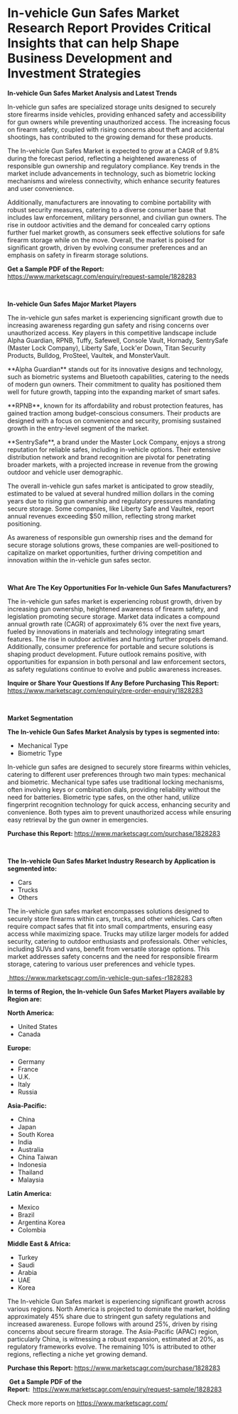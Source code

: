 <p><h1>In-vehicle Gun Safes Market Research Report Provides Critical Insights that can help Shape Business Development and Investment Strategies</h1></p><p><strong>In-vehicle Gun Safes Market Analysis and Latest Trends</strong></p>
<p><p>In-vehicle gun safes are specialized storage units designed to securely store firearms inside vehicles, providing enhanced safety and accessibility for gun owners while preventing unauthorized access. The increasing focus on firearm safety, coupled with rising concerns about theft and accidental shootings, has contributed to the growing demand for these products.</p><p>The In-vehicle Gun Safes Market is expected to grow at a CAGR of 9.8% during the forecast period, reflecting a heightened awareness of responsible gun ownership and regulatory compliance. Key trends in the market include advancements in technology, such as biometric locking mechanisms and wireless connectivity, which enhance security features and user convenience. </p><p>Additionally, manufacturers are innovating to combine portability with robust security measures, catering to a diverse consumer base that includes law enforcement, military personnel, and civilian gun owners. The rise in outdoor activities and the demand for concealed carry options further fuel market growth, as consumers seek effective solutions for safe firearm storage while on the move. Overall, the market is poised for significant growth, driven by evolving consumer preferences and an emphasis on safety in firearm storage solutions.</p></p>
<p><strong>Get a Sample PDF of the Report:&nbsp;</strong> <a href="https://www.marketscagr.com/enquiry/request-sample/1828283?utm_campaign=3534&utm_medium=2&utm_source=Github&utm_content=ia&utm_term=12042025&utm_id=in-vehicle-gun-safes">https://www.marketscagr.com/enquiry/request-sample/1828283</a></p>
<p>&nbsp;</p>
<p><strong>In-vehicle Gun Safes Major Market Players</strong></p>
<p><p>The in-vehicle gun safes market is experiencing significant growth due to increasing awareness regarding gun safety and rising concerns over unauthorized access. Key players in this competitive landscape include Alpha Guardian, RPNB, Tuffy, Safewell, Console Vault, Hornady, SentrySafe (Master Lock Company), Liberty Safe, Lock'er Down, Titan Security Products, Bulldog, ProSteel, Vaultek, and MonsterVault.</p><p>**Alpha Guardian** stands out for its innovative designs and technology, such as biometric systems and Bluetooth capabilities, catering to the needs of modern gun owners. Their commitment to quality has positioned them well for future growth, tapping into the expanding market of smart safes.</p><p>**RPNB**, known for its affordability and robust protection features, has gained traction among budget-conscious consumers. Their products are designed with a focus on convenience and security, promising sustained growth in the entry-level segment of the market.</p><p>**SentrySafe**, a brand under the Master Lock Company, enjoys a strong reputation for reliable safes, including in-vehicle options. Their extensive distribution network and brand recognition are pivotal for penetrating broader markets, with a projected increase in revenue from the growing outdoor and vehicle user demographic.</p><p>The overall in-vehicle gun safes market is anticipated to grow steadily, estimated to be valued at several hundred million dollars in the coming years due to rising gun ownership and regulatory pressures mandating secure storage. Some companies, like Liberty Safe and Vaultek, report annual revenues exceeding $50 million, reflecting strong market positioning.</p><p>As awareness of responsible gun ownership rises and the demand for secure storage solutions grows, these companies are well-positioned to capitalize on market opportunities, further driving competition and innovation within the in-vehicle gun safes sector.</p></p>
<p>&nbsp;</p>
<p><strong>What Are The Key Opportunities For In-vehicle Gun Safes Manufacturers?</strong></p>
<p><p>The in-vehicle gun safes market is experiencing robust growth, driven by increasing gun ownership, heightened awareness of firearm safety, and legislation promoting secure storage. Market data indicates a compound annual growth rate (CAGR) of approximately 6% over the next five years, fueled by innovations in materials and technology integrating smart features. The rise in outdoor activities and hunting further propels demand. Additionally, consumer preference for portable and secure solutions is shaping product development. Future outlook remains positive, with opportunities for expansion in both personal and law enforcement sectors, as safety regulations continue to evolve and public awareness increases.</p></p>
<p><strong>Inquire or Share Your Questions If Any Before Purchasing This Report:</strong> <a href="https://www.marketscagr.com/enquiry/pre-order-enquiry/1828283?utm_campaign=3534&utm_medium=2&utm_source=Github&utm_content=ia&utm_term=12042025&utm_id=in-vehicle-gun-safes">https://www.marketscagr.com/enquiry/pre-order-enquiry/1828283</a></p>
<p>&nbsp;</p>
<p><strong>Market Segmentation</strong></p>
<p><strong>The In-vehicle Gun Safes Market Analysis by types is segmented into:</strong></p>
<p><ul><li>Mechanical Type</li><li>Biometric Type</li></ul></p>
<p><p>In-vehicle gun safes are designed to securely store firearms within vehicles, catering to different user preferences through two main types: mechanical and biometric. Mechanical type safes use traditional locking mechanisms, often involving keys or combination dials, providing reliability without the need for batteries. Biometric type safes, on the other hand, utilize fingerprint recognition technology for quick access, enhancing security and convenience. Both types aim to prevent unauthorized access while ensuring easy retrieval by the gun owner in emergencies.</p></p>
<p><strong>Purchase this Report:&nbsp;</strong><a href="https://www.marketscagr.com/purchase/1828283?utm_campaign=3534&utm_medium=2&utm_source=Github&utm_content=ia&utm_term=12042025&utm_id=in-vehicle-gun-safes">https://www.marketscagr.com/purchase/1828283</a></p>
<p>&nbsp;</p>
<p><strong>The In-vehicle Gun Safes Market Industry Research by Application is segmented into:</strong></p>
<p><ul><li>Cars</li><li>Trucks</li><li>Others</li></ul></p>
<p><p>The in-vehicle gun safes market encompasses solutions designed to securely store firearms within cars, trucks, and other vehicles. Cars often require compact safes that fit into small compartments, ensuring easy access while maximizing space. Trucks may utilize larger models for added security, catering to outdoor enthusiasts and professionals. Other vehicles, including SUVs and vans, benefit from versatile storage options. This market addresses safety concerns and the need for responsible firearm storage, catering to various user preferences and vehicle types.</p></p>
<p><a href="https://www.marketscagr.com/in-vehicle-gun-safes-r1828283?utm_campaign=3534&utm_medium=2&utm_source=Github&utm_content=ia&utm_term=12042025&utm_id=in-vehicle-gun-safes">&nbsp;https://www.marketscagr.com/in-vehicle-gun-safes-r1828283</a></p>
<p><strong>In terms of Region, the In-vehicle Gun Safes Market Players available by Region are:</strong></p>
<p>
    <p> <strong> North America: </strong>
        <ul>
            <li>United States</li>
            <li>Canada</li>
        </ul>
        </p> 
    <p> <strong> Europe: </strong>
        <ul>
            <li>Germany</li>
            <li>France</li>
            <li>U.K.</li>
            <li>Italy</li>
            <li>Russia</li>
        </ul>
        </p> 
    <p> <strong> Asia-Pacific: </strong>
        <ul>
            <li>China</li>
            <li>Japan</li>
            <li>South Korea</li>
            <li>India</li>
            <li>Australia</li>
            <li>China Taiwan</li>
            <li>Indonesia</li>
            <li>Thailand</li>
            <li>Malaysia</li>
        </ul>
        </p> 
    <p> <strong> Latin America: </strong>
        <ul>
            <li>Mexico</li>
            <li>Brazil</li>
            <li>Argentina Korea</li>
            <li>Colombia</li>
        </ul>
        </p> 
    <p> <strong> Middle East & Africa: </strong>
        <ul>
            <li>Turkey</li>
            <li>Saudi</li>
            <li>Arabia</li>
            <li>UAE</li>
            <li>Korea</li>
        </ul>
    </p>
    </p>
<p><p>The In-vehicle Gun Safes market is experiencing significant growth across various regions. North America is projected to dominate the market, holding approximately 45% share due to stringent gun safety regulations and increased awareness. Europe follows with around 25%, driven by rising concerns about secure firearm storage. The Asia-Pacific (APAC) region, particularly China, is witnessing a robust expansion, estimated at 20%, as regulatory frameworks evolve. The remaining 10% is attributed to other regions, reflecting a niche yet growing demand.</p></p>
<p><strong>Purchase this Report: </strong><a href="https://www.marketscagr.com/purchase/1828283?utm_campaign=3534&utm_medium=2&utm_source=Github&utm_content=ia&utm_term=12042025&utm_id=in-vehicle-gun-safes">https://www.marketscagr.com/purchase/1828283</a></p>
<p>&nbsp;<strong>Get a Sample PDF of the Report:&nbsp;&nbsp;</strong><a href="https://www.marketscagr.com/enquiry/request-sample/1828283?utm_campaign=3534&utm_medium=2&utm_source=Github&utm_content=ia&utm_term=12042025&utm_id=in-vehicle-gun-safes">https://www.marketscagr.com/enquiry/request-sample/1828283</a></p>
<p><strong></strong></p>
<p>Check more reports on <a href="https://www.marketscagr.com/?utm_campaign=3534&utm_medium=2&utm_source=Github&utm_content=ia&utm_term=12042025&utm_id=in-vehicle-gun-safes">https://www.marketscagr.com/</a></p>